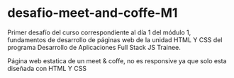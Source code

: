 # desafio-meet-and-coffe-M1
Primer desafío del curso correspondiente al día 1 del módulo 1, fundamentos de desarrollo de páginas web  de la unidad HTML Y CSS del programa Desarrollo de Aplicaciones Full Stack JS Trainee.

Página web estatica de un meet & coffe, no es responsive ya que solo esta diseñada con HTML Y CSS
